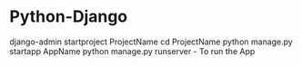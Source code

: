 # Python-Django

django-admin startproject ProjectName
cd ProjectName
python manage.py startapp AppName
python manage.py runserver   - To run the App






